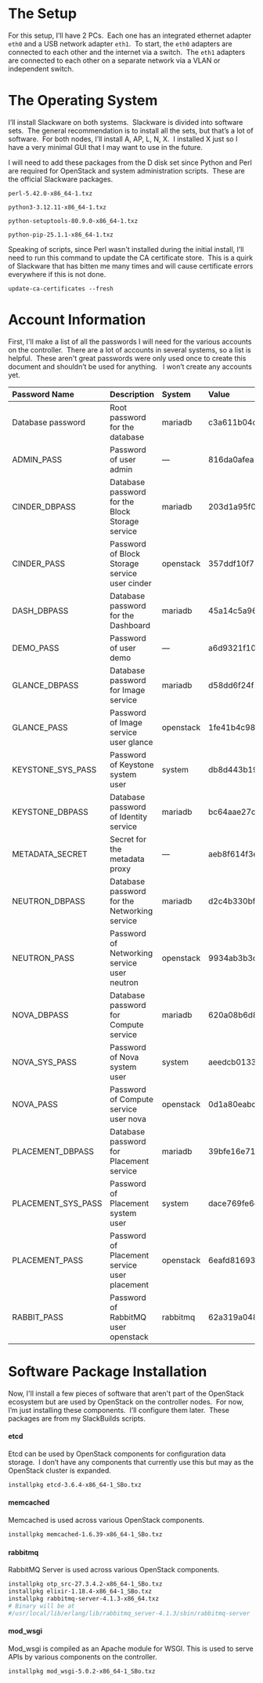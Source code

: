 # The Setup

For this setup, I’ll have 2 PCs.  Each one has an integrated ethernet adapter `eth0` and a USB network adapter `eth1`.  To start, the `eth0` adapters are connected to each other and the internet via a switch.  The `eth1` adapters are connected to each other on a separate network via a VLAN or independent switch.

# The Operating System

I’ll install Slackware on both systems.  Slackware is divided into software sets.  The general recommendation is to install all the sets, but that’s a lot of software.  For both nodes, I’ll install A, AP, L, N, X.  I installed X just so I have a very minimal GUI that I may want to use in the future.

I will need to add these packages from the D disk set since Python and Perl are required for OpenStack and system administration scripts.  These are the official Slackware packages.

```
perl-5.42.0-x86_64-1.txz

python3-3.12.11-x86_64-1.txz

python-setuptools-80.9.0-x86_64-1.txz

python-pip-25.1.1-x86_64-1.txz
```

Speaking of scripts, since Perl wasn't installed during the initial install, I’ll need to run this command to update the CA certificate store.  This is a quirk of Slackware that has bitten me many times and will cause certificate errors everywhere if this is not done.

```
update-ca-certificates --fresh
```

# Account Information

First, I'll make a list of all the passwords I will need for the various accounts on the controller.  There are a lot of accounts in several systems, so a list is helpful.  These aren't great passwords were only used once to create this document and shouldn’t be used for anything.   I won’t create any accounts yet.

| Password Name      | Description                                     | System    | Value                            |
|:------------------ |:----------------------------------------------- |:--------- |:-------------------------------- |
| Database password  | Root password for the database                  | mariadb   | c3a611b04ca3364ea76b0361beecec3f |
| ADMIN_PASS         | Password of user admin                          | —         | 816da0afea288e1a5f10e33273babf40 |
| CINDER_DBPASS      | Database password for the Block Storage service | mariadb   | 203d1a95f0175a90616fe99ef8ce3503 |
| CINDER_PASS        | Password of Block Storage service user cinder   | openstack | 357ddf10f755eacab0c6f82387d0fe09 |
| DASH_DBPASS        | Database password for the Dashboard             | mariadb   | 45a14c5a967c4d6071ff79cac474cb36 |
| DEMO_PASS          | Password of user demo                           | —         | a6d9321f107fa296600c14e9cb643995 |
| GLANCE_DBPASS      | Database password for Image service             | mariadb   | d58dd6f24f21a57ba038978d5c13d734 |
| GLANCE_PASS        | Password of Image service user glance           | openstack | 1fe41b4c9815f8d85dcdc23f18459f81 |
| KEYSTONE_SYS_PASS  | Password of Keystone system user                | system    | db8d443b195a4f78efb7b4f6ffd3714c |
| KEYSTONE_DBPASS    | Database password of Identity service           | mariadb   | bc64aae27ced33198049416c3314daf2 |
| METADATA_SECRET    | Secret for the metadata proxy                   | —         | aeb8f614f3e12c1606454c5545b5286d |
| NEUTRON_DBPASS     | Database password for the Networking service    | mariadb   | d2c4b330bffb9935adca43a6d0a2e3d9 |
| NEUTRON_PASS       | Password of Networking service user neutron     | openstack | 9934ab3b3c944ac42ece8f561d1d0284 |
| NOVA_DBPASS        | Database password for Compute service           | mariadb   | 620a08b6d8f5e4980635ff1bf77a60eb |
| NOVA_SYS_PASS      | Password of Nova system user                    | system    | aeedcb013334fd0c3c9a780c73b653ed |
| NOVA_PASS          | Password of Compute service user nova           | openstack | 0d1a80eabc688896e34e14bca481e354 |
| PLACEMENT_DBPASS   | Database password for Placement service         | mariadb   | 39bfe16e71ae78a8f93ed88e38c47750 |
| PLACEMENT_SYS_PASS | Password of Placement system user               | system    | dace769fe6c4047b0e9e4cfbb70b9c23 |
| PLACEMENT_PASS     | Password of Placement service user placement    | openstack | 6eafd81693f885359d83282e6bedce76 |
| RABBIT_PASS        | Password of RabbitMQ user openstack             | rabbitmq  | 62a319a0482bbb2775a1843925864fc8 |




# Software Package Installation

Now, I'll install a few pieces of software that aren't part
of the OpenStack ecosystem but are used by OpenStack on the controller nodes.  For now, I’m just installing these
components.  I’ll configure them later.  These packages are from my SlackBuilds scripts.

#### etcd

Etcd can be used by OpenStack components for configuration
data storage.  I don’t have any
components that currently use this but may as the OpenStack cluster is expanded.

```bash
installpkg etcd-3.6.4-x86_64-1_SBo.txz
```

#### memcached

Memcached is used across various OpenStack components.

```bash
installpkg memcached-1.6.39-x86_64-1_SBo.txz
```

#### rabbitmq

RabbitMQ Server is used across various OpenStack components.
```bash
installpkg otp_src-27.3.4.2-x86_64-1_SBo.txz
installpkg elixir-1.18.4-x86_64-1_SBo.txz
installpkg rabbitmq-server-4.1.3-x86_64.txz
# Binary will be at
#/usr/local/lib/erlang/lib/rabbitmq_server-4.1.3/sbin/rabbitmq-server
```

#### mod_wsgi
Mod_wsgi is compiled as an Apache module for WSGI.  This is used to serve APIs by various components on the controller.
```bash
installpkg mod_wsgi-5.0.2-x86_64-1_SBo.txz
```
